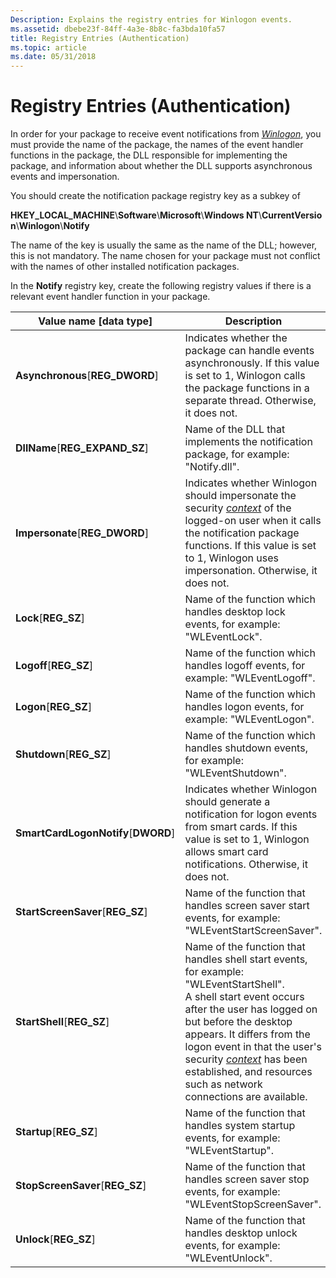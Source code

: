 ```yaml
---
Description: Explains the registry entries for Winlogon events.
ms.assetid: dbebe23f-84ff-4a3e-8b8c-fa3bda10fa57
title: Registry Entries (Authentication)
ms.topic: article
ms.date: 05/31/2018
---
```


# Registry Entries (Authentication)

In order for your package to receive event notifications from [*Winlogon*](https://msdn.microsoft.com/library/ms721635(v=VS.85).aspx), you must provide the name of the package, the names of the event handler functions in the package, the DLL responsible for implementing the package, and information about whether the DLL supports asynchronous events and impersonation.

You should create the notification package registry key as a subkey of

**HKEY\_LOCAL\_MACHINE**\\**Software**\\**Microsoft**\\**Windows NT**\\**CurrentVersion**\\**Winlogon**\\**Notify**

The name of the key is usually the same as the name of the DLL; however, this is not mandatory. The name chosen for your package must not conflict with the names of other installed notification packages.

In the **Notify** registry key, create the following registry values if there is a relevant event handler function in your package.



| Value name \[data type\]                         | Description                                                                                                                                                                                                                                                                                                                                                                                                              |
|--------------------------------------------------|--------------------------------------------------------------------------------------------------------------------------------------------------------------------------------------------------------------------------------------------------------------------------------------------------------------------------------------------------------------------------------------------------------------------------|
| **Asynchronous**\[**REG\_DWORD**\]<br/>    | Indicates whether the package can handle events asynchronously. If this value is set to 1, Winlogon calls the package functions in a separate thread. Otherwise, it does not.<br/>                                                                                                                                                                                                                                 |
| **DllName**\[**REG\_EXPAND\_SZ**\]<br/>    | Name of the DLL that implements the notification package, for example: "Notify.dll".<br/>                                                                                                                                                                                                                                                                                                                          |
| **Impersonate**\[**REG\_DWORD**\]<br/>     | Indicates whether Winlogon should impersonate the security [*context*](https://msdn.microsoft.com/library/ms721572(v=VS.85).aspx) of the logged-on user when it calls the notification package functions. If this value is set to 1, Winlogon uses impersonation. Otherwise, it does not.<br/>                                                                                                                    |
| **Lock**\[**REG\_SZ**\]<br/>               | Name of the function which handles desktop lock events, for example: "WLEventLock".<br/>                                                                                                                                                                                                                                                                                                                           |
| **Logoff**\[**REG\_SZ**\]<br/>             | Name of the function which handles logoff events, for example: "WLEventLogoff".<br/>                                                                                                                                                                                                                                                                                                                               |
| **Logon**\[**REG\_SZ**\]<br/>              | Name of the function which handles logon events, for example: "WLEventLogon".<br/>                                                                                                                                                                                                                                                                                                                                 |
| **Shutdown**\[**REG\_SZ**\]<br/>           | Name of the function which handles shutdown events, for example: "WLEventShutdown".<br/>                                                                                                                                                                                                                                                                                                                           |
| **SmartCardLogonNotify**\[**DWORD**\]<br/> | Indicates whether Winlogon should generate a notification for logon events from smart cards. If this value is set to 1, Winlogon allows smart card notifications. Otherwise, it does not.<br/>                                                                                                                                                                                                                     |
| **StartScreenSaver**\[**REG\_SZ**\]<br/>   | Name of the function that handles screen saver start events, for example: "WLEventStartScreenSaver".<br/>                                                                                                                                                                                                                                                                                                          |
| **StartShell**\[**REG\_SZ**\]<br/>         | Name of the function that handles shell start events, for example: "WLEventStartShell".<br/> A shell start event occurs after the user has logged on but before the desktop appears. It differs from the logon event in that the user's security [*context*](https://msdn.microsoft.com/library/ms721572(v=VS.85).aspx) has been established, and resources such as network connections are available.<br/> |
| **Startup**\[**REG\_SZ**\]<br/>            | Name of the function that handles system startup events, for example: "WLEventStartup".<br/>                                                                                                                                                                                                                                                                                                                       |
| **StopScreenSaver**\[**REG\_SZ**\]<br/>    | Name of the function that handles screen saver stop events, for example: "WLEventStopScreenSaver".<br/>                                                                                                                                                                                                                                                                                                            |
| **Unlock**\[**REG\_SZ**\]<br/>             | Name of the function that handles desktop unlock events, for example: "WLEventUnlock".<br/>                                                                                                                                                                                                                                                                                                                        |



 

 

 




